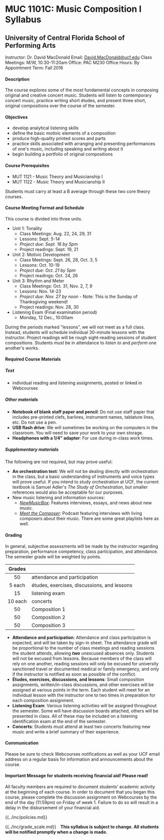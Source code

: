 # MUC 1101C: Music Composition I Syllabus

## University of Central Florida School of Performing Arts

Instructor: Dr. David MacDonald
Email: David.MacDonald@ucf.edu
Class Meetings: M/W, 10:30-11:20am
Office: PAC M230
Office Hours: By Appointment
Term: Fall 2016

#### Description

The course explores some of the most fundamental concepts in composing original and creative concert music. Students will listen to contemporary concert music, practice writing short études, and present three short, original compositions over the course of the semester.

#### Objectives

* develop analytical listening skills
* define the basic motivic elements of a composition
* produce high-quality printed scores and parts
* practice skills associated with arranging and presenting performances of one's music, including speaking and writing about it
* begin building a portfolio of original compositions

#### Course Prerequisites

* MUT 1121 - Music Theory and Musicianship I
* MUT 1122 - Music Theory and Musicianship II

Students must carry at least a B average through these two core theory courses.

#### Course Meeting Format and Schedule

This course is divided into three units.

- Unit 1: Tonality
    - Class Meetings: Aug. 22, 24, 29, 31
    - Lessons: Sept. 5-14
    - _Project due: Sept. 16 by 5pm_
    - Project readings: Sept. 19, 21
- Unit 2: Motivic Development
    - Class Meetings: Sept. 26, 28, Oct. 3, 5
    - Lessons: Oct. 10-19
    - _Project due: Oct. 21 by 5pm_
    - Project readings: Oct. 24, 26
- Unit 3: Rhythm and Meter
    - Class Meetings: Oct. 31, Nov. 2, 7, 9
    - Lessons: Nov. 14-23
    - _Project due: Nov. 27 by noon_ - Note: This is the Sunday of Thanksgiving weekend!
    - Project readings: Nov. 28, 30
- Listening Exam (Final examination period)
    - Monday, 12 Dec., 10:00am

During the periods marked "lessons", we will not meet as a full class. Instead, students will schedule individual 30-minute lessons with the instructor. Project readings will be rough sight-reading sessions of student compositions. Students _must_ be in attendance to _listen to_ and _perform_ one another's works.

#### Required Course Materials

##### Text

* individual reading and listening assignments, posted or linked in Webcourses

##### Other materials

* **Notebook of blank staff paper and pencil**: Do not use staff paper that includes pre-printed clefs, barlines, instrument names, tablature lines, etc. Do not use a pen.
* **USB flash drive**: We will sometimes be working on the computers in the classroom. You will need to save your work to your own storage.
* **Headphones with a 1/4" adapter**: For use during in-class work times.

##### Supplementary materials

The following are not required, but may prove useful:

* **An orchestration text**: We will not be dealing directly with orchestration in the class, but a basic understanding of instruments and voice types will prove useful. If you intend to study orchestration at UCF, the current textbook is Samuel Adler's _The Study of Orchestration_, but smaller references would also be acceptable for our purposes.
* New music listening and information sources:
    * [_NewMusicBox_](http://newmusicbox.org): Features interviews, essays, and news about new music.
    * [_Meet the Composer_](http://www.wqxr.org/#!/programs/meet-composer/): Podcast featuring interviews with living composers about their music. There are some great playlists here as well.

#### Grading

In general, subjective assessments will be made by the instructor regarding preparation, performance competency, class participation, and attendance. The semester grade will be weighted by points.

| Grades ||
| :---: | --- |
| 50 | attendance and participation |
| 5 each | études, exercises, discussions, and lessons |
| 15 | listening exam |
| 10 each | concerts |
| 50 | Composition 1 |
| 50 | Composition 2 |
| 50 | Composition 3 |


* **Attendance and participation**: Attendance and class participation is expected, and will be taken by sign-in sheet. The attendance grade will be proportional to the number of class meetings and reading sessions the student attends, allowing **_two_** unexcused absences only. Students will not be excused from lessons. Because members of the class will rely on one another, reading sessions will only be excused for university sanctioned travel or documented medical or family emergency, and only if the instructor is notified as soon as possible of the conflict.
* **Études, exercises, discussions, and lessons**: Small composition assignments, written/in-class discussions, and other exercises will be assigned at various points in the term. Each student will meet for an individual lesson with the instructor one to two times in preparation for each composition assignment.
* **Listening Exam**: Various listening activities will be assigned throughout the semester. Some will have discussion boards attached, others will be presented in class. All of these may be included on a listening identification exam at the end of the semester.
* **Concerts**: Students must attend at least two concerts featuring new music and write a brief summary of their experience.

#### Communication

Please be sure to check Webcourses notifications as well as your UCF email address on a regular basis for information and announcements about the course.

#### Important Message for students receiving financial aid! Please read!

All faculty members are required to document students' academic activity at the beginning of each course. In order to document that you began this course, please complete the discussion assignment on Webcourses by the end of the day (11:59pm) on Friday of week 1. Failure to do so will result in a delay in the disbursement of your financial aid.

{{../inc/policies.md}}

<div style="float:left; margin-right: 1em;">
{{../inc/grade_scale.md}}
</div>

**This syllabus is subject to change. All students will be notified promptly when a change is made.**
